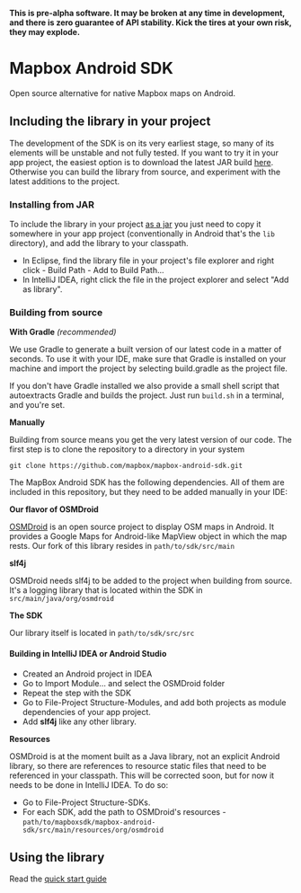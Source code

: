 **This is pre-alpha software. It may be broken at any time in development, and there is zero guarantee of API stability. Kick the tires at your own risk, they may explode.**

# Mapbox Android SDK

Open source alternative for native Mapbox maps on Android. 

## Including the library in your project

The development of the SDK is on its very earliest stage, so many of its elements will be unstable and not fully tested. If you want to try it in your app project, the easiest option is to download the latest JAR build [here](./mapbox-android-sdk.jar). Otherwise you can build the library from source, and experiment with the latest additions to the project.


### Installing from JAR

To include the library in your project [as a jar](./mapbox-android-sdk.jar) you just need to copy it somewhere in your app project (conventionally in Android that's the ```lib``` directory), and add the library to your classpath.

* In Eclipse, find the library file in your project's file explorer and right click - Build Path - Add to Build Path...
* In IntelliJ IDEA, right click the file in the project explorer and select "Add as library".

### Building from source

**With Gradle** *(recommended)*

We use Gradle to generate a built version of our latest code in a matter of seconds. To use it with your IDE, make sure that Gradle is installed on your machine and import the project by selecting build.gradle as the project file.

If you don't have Gradle installed we also provide a small shell script that autoextracts Gradle and builds the project. Just run ```build.sh``` in a terminal, and you're set.

**Manually**

Building from source means you get the very latest version of our code. The first step is to clone the repository to a directory in your system

```git clone https://github.com/mapbox/mapbox-android-sdk.git ```



The MapBox Android SDK has the following dependencies. All of them are included in this repository, but they need to be added manually in your IDE:

**Our flavor of OSMDroid**

[OSMDroid](https://code.google.com/p/osmdroid/) is an open source project to display OSM maps in Android. It provides a Google Maps for Android-like MapView object in which the map rests. Our fork of this library resides in ```path/to/sdk/src/main```

**slf4j**

OSMDroid needs slf4j to be added to the project when building from source. It's a logging library that is located within the SDK in ```src/main/java/org/osmdroid```

**The SDK**

Our library itself is located in ```path/to/sdk/src/src```

#### Building in IntelliJ IDEA or Android Studio

* Created an Android project in IDEA
* Go to Import Module... and select the OSMDroid folder
* Repeat the step with the SDK
* Go to File-Project Structure-Modules, and add both projects as module dependencies of your app project. 
* Add **slf4j** like any other library.

**Resources**

OSMDroid is at the moment built as a Java library, not an explicit Android library, so there are references to resource static files that need to be referenced in your classpath. This will be corrected soon, but for now it needs to be done in IntelliJ IDEA. To do so:

* Go to File-Project Structure-SDKs.
* For each SDK, add the path to OSMDroid's resources - ```path/to/mapboxsdk/mapbox-android-sdk/src/main/resources/org/osmdroid```

## Using the library

Read the [quick start guide](https://github.com/mapbox/mapbox-android-sdk/blob/master/QUICKSTART.md)
